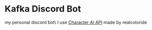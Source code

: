 # Kafka Discord Bot

my personal discord bot\ I use [Character AI API](https://github.com/realcoloride/node_characterai) made by realcoloride
